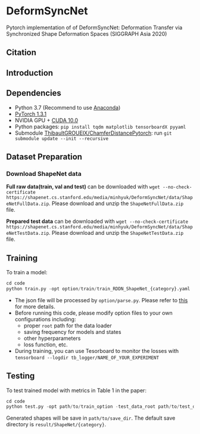 # DeformSyncNet
Pytorch implementation of  of DeformSyncNet: Deformation Transfer via Synchronized Shape Deformation Spaces (SIGGRAPH Asia 2020)

## Citation



## Introduction



## Dependencies

- Python 3.7 (Recommend to use [Anaconda](https://www.anaconda.com/download/#linux))
- [PyTorch 1.3.1](https://pytorch.org/)
- NVIDIA GPU + [CUDA 10.0](https://developer.nvidia.com/cuda-downloads)
- Python packages: `pip install tqdm matplotlib tensorboardX pyyaml`
- Submodule [ThibaultGROUEIX/ChamferDistancePytorch](https://github.com/ThibaultGROUEIX/ChamferDistancePytorch): run `git submodule update --init --recursive`

## Dataset Preparation

### Download ShapeNet data

**Full raw data(train, val and test)** can be downloaded with `wget --no-check-certificate https://shapenet.cs.stanford.edu/media/minhyuk/DeformSyncNet/data/ShapeNetFullData.zip`. Please download and unzip the `ShapeNetFullData.zip` file.

**Prepared test data** can be downloaded with `wget --no-check-certificate https://shapenet.cs.stanford.edu/media/minhyuk/DeformSyncNet/data/ShapeNetTestData.zip`. Please download and unzip the `ShapeNetTestData.zip` file.

## Training

To train a model:
```python
cd code
python train.py -opt option/train/train_RDDN_ShapeNet_{category}.yaml
```

- The json file will be processed by `option/parse.py`. Please refer to [this](./code/option/train/README.md) for more details.
- Before running this code, please modify option files to your own configurations including:
  - proper `root` path for the data loader
  - saving frequency for models and states
  - other hyperparameters
  - loss function, etc. 
- During training, you can use Tesorboard to monitor the losses with
`tensorboard --logdir tb_logger/NAME_OF_YOUR_EXPERIMENT`

## Testing
To test trained model with metrics in Table 1 in the paper:

```python
cd code
python test.py -opt path/to/train_option -test_data_root path/to/test_data -data_root path/to/full/data -out_dir path/to/save_dir
```
Generated shapes will be save in `path/to/save_dir`. The default save directory is `result/ShapeNet/{category}`.
